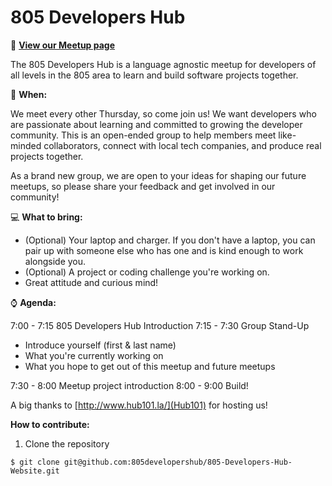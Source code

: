 # 805 Developers Hub

🔗 **[View our Meetup page](https://www.meetup.com/LearnToCodeLA/events/235361705/)**

The 805 Developers Hub is a language agnostic meetup for developers of all levels in the 805 area to learn and build software projects together.

📆 **When:**

We meet every other Thursday, so come join us! We want developers who are passionate about learning and committed to growing the developer community. This is an open-ended group to help members meet like-minded collaborators, connect with local tech companies, and produce real projects together.

As a brand new group, we are open to your ideas for shaping our future meetups, so please share your feedback and get involved in our community!

💻 **What to bring:**

* (Optional) Your laptop and charger. If you don't have a laptop, you can pair up with someone else who has one and is kind enough to work alongside you.
* (Optional) A project or coding challenge you're working on.
* Great attitude and curious mind!

⌚ ️**Agenda:**

7:00 - 7:15   805 Developers Hub Introduction
7:15 - 7:30   Group Stand-Up

* Introduce yourself (first & last name)
* What you're currently working on
* What you hope to get out of this meetup and future meetups

7:30 - 8:00   Meetup project introduction
8:00 - 9:00  Build!

A big thanks to [http://www.hub101.la/](Hub101) for hosting us!

**How to contribute:**

1. Clone the repository
  ```
  $ git clone git@github.com:805developershub/805-Developers-Hub-Website.git
  ```
